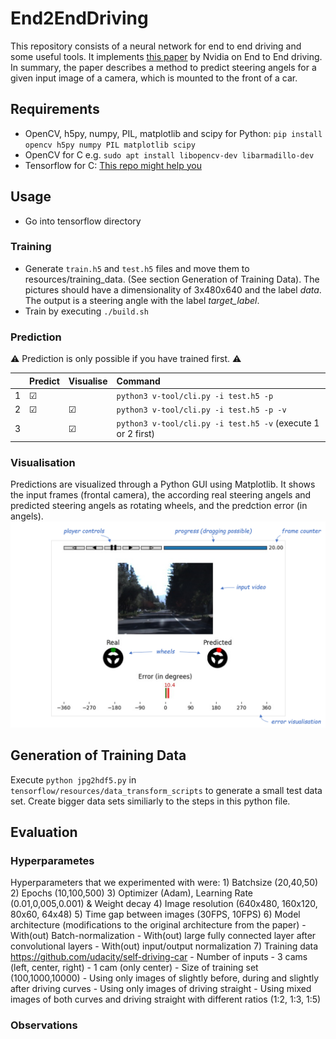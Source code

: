 # End2EndDriving

This repository consists of a neural network for end to end driving and some useful tools. It implements [this paper](https://images.nvidia.com/content/tegra/automotive/images/2016/solutions/pdf/end-to-end-dl-using-px.pdf) by Nvidia on End to End driving. In summary, the paper describes a method to predict steering angels for a given input image of a camera, which is mounted to the front of a car.

## Requirements

- OpenCV, h5py, numpy, PIL, matplotlib and scipy for Python: `pip install opencv h5py numpy PIL matplotlib scipy`
- OpenCV for C e.g. `sudo apt install libopencv-dev libarmadillo-dev`
- Tensorflow for C: [This repo might help you](https://github.com/FloopCZ/tensorflow_cc)

## Usage

- Go into tensorflow directory

### Training

- Generate `train.h5` and `test.h5` files and move them to resources/training_data. (See section Generation of Training Data). The pictures should have a dimensionality of 3x480x640 and the label *data*. The output is a steering angle with the label *target_label*.
- Train by executing `./build.sh`

### Prediction
 :warning: Prediction is only possible if you have trained first. :warning: 

|  | Predict | Visualise | Command |
|:---|:---|:---|:---|
| 1 | &#9745; | | `python3 v-tool/cli.py -i test.h5 -p` |
| 2 | &#9745; | &#9745; | `python3 v-tool/cli.py -i test.h5 -p -v` |
| 3 |  | &#9745; | `python3 v-tool/cli.py -i test.h5 -v` (execute 1 or 2 first)|

### Visualisation

Predictions are visualized through a Python GUI using Matplotlib. It shows the input frames (frontal camera), the according real steering angels and predicted steering angels as rotating wheels, and the predction error (in angels).
![Prediction Visualisations](ss.png)


## Generation of Training Data

Execute `python jpg2hdf5.py` in `tensorflow/resources/data_transform_scripts` to generate a small test data set. Create bigger data sets similiarly to the steps in this python file.

## Evaluation
### Hyperparametes
Hyperparameters that we experimented with were:
    1) Batchsize (20,40,50)
    2) Epochs (10,100,500)
    3) Optimizer (Adam), Learning Rate (0.01,0,005,0.001) & Weight decay
    4) Image resolution (640x480, 160x120, 80x60, 64x48)
    5) Time gap between images (30FPS, 10FPS)
    6) Model architecture (modifications to the original architecture from the paper)
        - With(out) Batch-normalization
        - With(out) large fully connected layer after convolutional layers
        - With(out) input/output normalization
    7) Training data
        https://github.com/udacity/self-driving-car
        - Number of inputs
            - 3 cams (left, center, right)
            - 1 cam (only center)
        - Size of training set (100,1000,10000)
        - Using only images of slightly before, during and slightly after driving curves
        - Using only images of driving straight
        - Using mixed images of both curves and driving straight with different ratios (1:2, 1:3, 1:5)

### Observations
